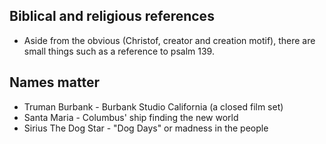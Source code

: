 ## Biblical and religious references
- Aside from the obvious (Christof, creator and creation motif), there are small things such as a reference to psalm 139.
## Names matter
- Truman Burbank - Burbank Studio California (a closed film set)
- Santa Maria - Columbus' ship finding the new world
- Sirius The Dog Star - "Dog Days" or madness in the people
